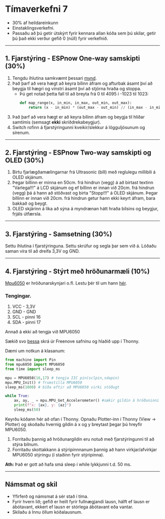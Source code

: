 # Tímaverkefni 7

- 30% af heildareinkunn
- Einstaklingsverkefni.
- Passaðu að þú getir útskýrt fyrir kennara allan kóða sem þú skilar, getir þú það ekki verður gefið 0 (núll) fyrir verkefnið.

---

## 1. Fjarstýring - ESPnow One-way samskipti (30%)

1. Tengdu íhlutina samkvæmt þessari [mynd](https://raw.githubusercontent.com/VESM2VT/ESP32/refs/heads/main/myndir/fjarstyring_v25_mpu.png).
1. Það þarf að vera hægt að keyra bílinn áfram og afturbak ásamt því að beygja til hægri og vinstri ásamt því að stjórna hraða og stoppa.
    - Þú get notað þetta fall til að breyta frá 0 til 4095 í -1023 til 1023:
      ```python
      def map_range(x, in_min, in_max, out_min, out_max):
          return (x - in_min) * (out_max - out_min) // (in_max - in_min) + out_min
      ```
1. Það þarf að vera hægt er að keyra bílinn áfram og beygja til hliðar samtímis (semsagt **ekki** skriðdrekabeygjur).
1. Switch rofinn á fjarstýringunni kveikir/slekkur á lögguljósunum og sírenum.

<!-- 1. Forritaðu skottakkann á stýripinnnanum þannig að hann virkjar/afvirkjar hvort bíllinn er sjálfkeyrandi. -->

---

## 2. Fjarstýring -  ESPnow Two-way samskipti og OLED (30%)

1. Birtu fjarlægðamælingarnar frá Ultrasonic (bíll) með reglulegu millibili á OLED skjánum. 
1. Þegar bíllinn er minna en 50cm. frá hindrun (vegg) á að birtast textinn "Varlega!!!" á LCD skjánum og ef bíllinn er innan við 20cm. frá hindrun (vegg) þá á hann að stöðvast og birta "Stopp!!!" á OLED skjánum. Þegar bíllinn er innan við 20cm. frá hindrun getur hann ekki keyrt áfram, bara bakkað og beygt.
1. OLED skjárinn á líka að sýna á myndrænan hátt hraða bílsins og beygjur, frjáls útfærsla.

---

## 3. Fjarstýring - Samsetning (30%)

Settu íhlutina í fjarstýringuna. Settu skrúfur og segla þar sem við á. Lóðaðu saman víra til að dreifa 3,3V og GND.

---

## 4. Fjarstýring - Stýrt með hröðunarmæli (10%)

[Mpu6050](https://www.electronicwings.com/storage/PlatformSection/TopicContent/138/icon/MPU6050.jpg) er hröðunarskynjari o.fl. Lestu þér til um hann [hér](https://www.electronicwings.com/sensors-modules/mpu6050-gyroscope-accelerometer-temperature-sensor-module).

### Tengingar.
1. VCC - 3,3V
2. GND - GND
3. SCL - pinni 16
4. SDA - pinni 17

Annað á ekki að tengja við MPU6050

Sækið svo [þessa](https://github.com/Freenove/Freenove_Ultimate_Starter_Kit_for_ESP32_S3/blob/main/Python/Python_Libraries/mpu6050.py) skrá úr Freenove safninu og hlaðið upp í Thonny.

Dæmi um notkun á klasanum:
```python
from machine import Pin
from mpu6050 import MPU6050
from time import sleep_ms

mpu = MPU6050(16,17) # tengja IIC pin(sclpin,sdapin)
mpu.MPU_Init() # frumstilla MPU6050
sleep_ms(1000) # bíða eftir að MPU6050 virki stöðugt

while True:
    ax, ay, _ = mpu.MPU_Get_Accelerometer() #sækir gildin á hröðuninni
    print(f"x: {ax}, y: {az}")
    sleep_ms(50)
```

Keyrðu kóðann hér að ofan í Thonny. Opnaðu Plotter-inn í Thonny (View -> Plotter) og skoðaðu hvernig gildin á x og y breytast þegar þú hreyfir MPU6050. 

1. Forritaðu þannig að hröðunargildin eru notuð með fjarstýringunni til að stýra bílnum. 
1. Forritaðu skottakkann á stýripinnnanum þannig að hann virkjar/afvirkjar MPU6050 stýringu (í staðinn fyrir stýripinna).

**Ath:** Það er gott að hafa smá sleep í while lykkjunni t.d. 50 ms.

---

## Námsmat og skil
- Yfirferð og námsmat á sér stað í tíma. 
- Fyrir hvern lið; gefið er heilt fyrir fullnægjandi lausn, hálft ef lausn er ábótavant, ekkert ef lausn er stórlega ábótavant eða vantar. 
- Skilaðu á Innu öllum kóðalausnum.
